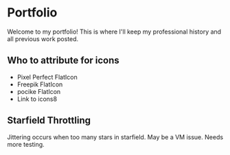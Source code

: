 # Portfolio

Welcome to my portfolio! This is where I'll keep my professional history and all previous work posted.

## Who to attribute for icons
- Pixel Perfect FlatIcon
- Freepik FlatIcon
- pocike FlatIcon
- Link to icons8

## Starfield Throttling

Jittering occurs when too many stars in starfield. May be a VM issue. Needs more testing.